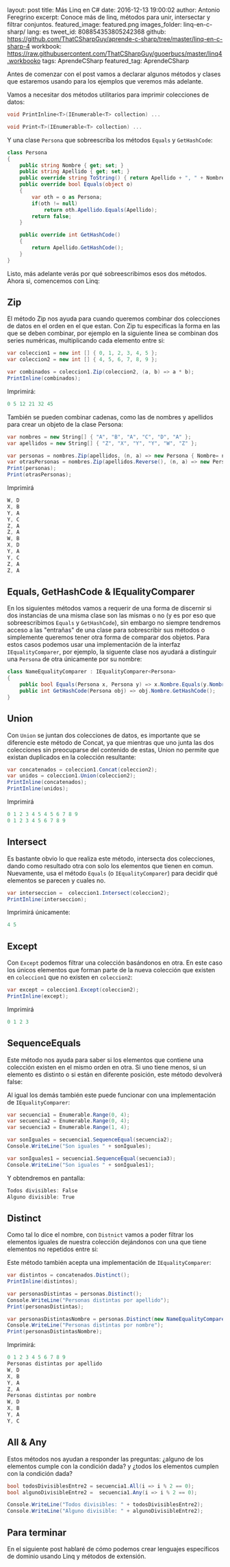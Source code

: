 layout: post
title: Más Linq en C#
date: 2016-12-13 19:00:02
author: Antonio Feregrino
excerpt: Conoce más de linq, métodos para unir, intersectar y filtrar conjuntos.
featured_image: featured.png
images_folder: linq-en-c-sharp/
lang: es
tweet_id: 808854353805242368
github: https://github.com/ThatCSharpGuy/aprende-c-sharp/tree/master/linq-en-c-sharp-4
workbook: https://raw.githubusercontent.com/ThatCSharpGuy/guoerbucs/master/linq4.workbooko
tags: AprendeCSharp
featured_tag: AprendeCSharp

Antes de comenzar con el post vamos a declarar algunos métodos y clases que estaremos usando para los ejemplos que veremos más adelante.  

Vamos a necesitar dos métodos utilitarios para imprimir colecciones de datos:

```csharp  
void PrintInline<T>(IEnumerable<T> collection) ...

void Print<T>(IEnumerable<T> collection) ...
```  

Y una clase `Persona` que sobreescriba los métodos `Equals` y `GetHashCode`:

```csharp  
class Persona 
{
    public string Nombre { get; set; }
    public string Apellido { get; set; }
    public override string ToString() { return Apellido + ", " + Nombre; }
    public override bool Equals(object o)
    { 
        var oth = o as Persona;
        if(oth != null)
            return oth.Apellido.Equals(Apellido);
        return false;
    }

    public override int GetHashCode()
    {
        return Apellido.GetHashCode();
    }
}
```  

Listo, más adelante verás por qué sobreescribimos esos dos métodos. Ahora si, comencemos con Linq:

## Zip  
El método Zip nos ayuda para cuando queremos combinar dos colecciones de datos en el orden en el que estan. Con Zip tu especificas la forma en las que se deben combinar, por ejemplo en la siguiente linea se combinan dos series numéricas, multiplicando cada elemento entre si:

```csharp  
var coleccion1 = new int [] { 0, 1, 2, 3, 4, 5 };
var coleccion2 = new int [] { 4, 5, 6, 7, 8, 9 };

var combinados = coleccion1.Zip(coleccion2, (a, b) => a * b);
PrintInline(combinados);
```  

Imprimirá:

```csharp  
0 5 12 21 32 45 
```  

También se pueden combinar cadenas, como las de nombres y apellidos para crear un objeto de la clase Persona:

```csharp  
var nombres = new String[] { "A", "B", "A", "C", "D", "A" };
var apellidos = new String[] { "Z", "X", "Y", "Y", "W", "Z" };

var personas = nombres.Zip(apellidos, (n, a) => new Persona { Nombre= n, Apellido = a}).OrderBy(p => p.Apellido);
var otrasPersonas = nombres.Zip(apellidos.Reverse(), (n, a) => new Persona { Nombre= n, Apellido = a}).OrderBy(p => p.Apellido);
Print(personas);
Print(otrasPersonas);
```  

Imprimirá 

```csharp  
W, D
X, B
Y, A
Y, C
Z, A
Z, A
W, B
X, D
Y, A
Y, C
Z, A
Z, A
```  

## Equals, GetHashCode & IEqualityComparer
En los siguientes métodos vamos a requerir de una forma de discernir si dos instancias de una misma clase son las mismas o no (y es por eso que sobreescribimos `Equals` y `GetHashCode`), sin embargo no siempre tendremos acceso a las "entrañas" de una clase para sobrescribir sus métodos o simplemente queremos tener otra forma de comparar dos objetos. Para estos casos podemos usar una implementación de la interfaz `IEqualityComparer`, por ejemplo, la siguente clase nos ayudará a distinguir una `Persona` de otra únicamente por su nombre:  

```csharp  
class NameEqualityComparer : IEqualityComparer<Persona>
{
    public bool Equals(Persona x, Persona y) => x.Nombre.Equals(y.Nombre);
    public int GetHashCode(Persona obj) => obj.Nombre.GetHashCode();
}
```  

## Union  
Con `Union` se juntan dos colecciones de datos, es importante que se diferencíe este método de Concat, ya que mientras que uno junta las dos colecciones sin preocuparse del contenido de estas, Union no permite que existan duplicados en la colección resultante:

```csharp  
var concatenados = coleccion1.Concat(coleccion2);
var unidos = coleccion1.Union(coleccion2);
PrintInline(concatenados);
PrintInline(unidos);
```  

Imprimirá
```csharp  
0 1 2 3 4 5 4 5 6 7 8 9 
0 1 2 3 4 5 6 7 8 9 
```  

## Intersect  
Es bastante obvio lo que realiza este método, intersecta dos colecciones, dando como resultado otra con solo los elementos que tienen en comun. Nuevamente, usa el método `Equals` (o `IEqualityComparer`)  para decidir qué elementos se parecen y cuales no.  

```csharp  
var interseccion =  coleccion1.Intersect(coleccion2);
PrintInline(interseccion);
```  

Imprimirá únicamente:

```csharp  
4 5 
```  

## Except  
Con `Except` podemos filtrar una colección basándonos en otra. En este caso los únicos elementos que forman parte de la nueva colección que existen en `coleccion1` que no existen en `coleccion2`:

```csharp  
var except = coleccion1.Except(coleccion2);
PrintInline(except);
```  

Imprimirá

```csharp  
0 1 2 3 
```  

## SequenceEquals  
Este método nos ayuda para saber si los elementos que contiene una colección existen en el mismo orden en otra. Si uno tiene menos, si un elemento es distinto o si están en diferente posición, este método devolverá false:

Al igual los demás también este puede funcionar con una implementación de `IEqualityComparer`:

```csharp  
var secuencia1 = Enumerable.Range(0, 4);
var secuencia2 = Enumerable.Range(0, 4);
var secuencia3 = Enumerable.Range(1, 4);

var sonIguales = secuencia1.SequenceEqual(secuencia2);
Console.WriteLine("Son iguales " + sonIguales);

var sonIguales1 = secuencia1.SequenceEqual(secuencia3);
Console.WriteLine("Son iguales " + sonIguales1);
```  

Y obtendremos en pantalla:

```csharp  
Todos divisibles: False
Alguno divisible: True
```  

## Distinct  
Como tal lo dice el nombre, con `Distnict` vamos a poder filtrar los elementos iguales de nuestra colección dejándonos con una que tiene elementos no repetidos entre si:

Este método también acepta una implementación de `IEqualityComparer`:

```csharp  
var distintos = concatenados.Distinct();
PrintInline(distintos);

var personasDistintas = personas.Distinct();
Console.WriteLine("Personas distintas por apellido");
Print(personasDistintas);

var personasDistintasNombre = personas.Distinct(new NameEqualityComparer());
Console.WriteLine("Personas distintas por nombre");
Print(personasDistintasNombre);
```  

Imprimirá:

```csharp  
0 1 2 3 4 5 6 7 8 9 
Personas distintas por apellido
W, D
X, B
Y, A
Z, A
Personas distintas por nombre
W, D
X, B
Y, A
Y, C
```  

## All & Any  
Estos métodos nos ayudan a responder las preguntas: ¿alguno de los elementos cumple con la condición dada? y ¿todos los elementos cumplen con la condición dada?  

```csharp  
bool todosDivisiblesEntre2 = secuencia1.All(i => i % 2 == 0);
bool algunoDivisibleEntre2 =  secuencia1.Any(i => i % 2 == 0);

Console.WriteLine("Todos divisibles: " + todosDivisiblesEntre2);
Console.WriteLine("Alguno divisible: " + algunoDivisibleEntre2);
```  

## Para terminar  
En el siguiente post hablaré de cómo podemos crear lenguajes específicos de dominio usando Linq y métodos de extensión.
